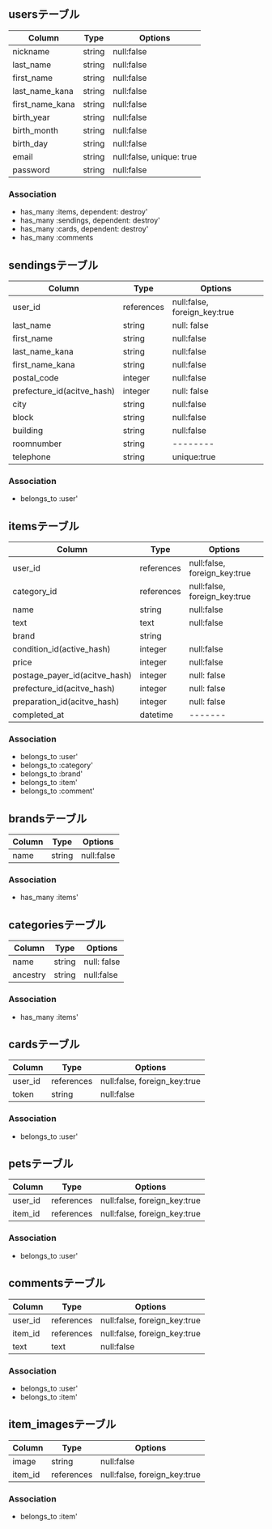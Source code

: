## usersテーブル

|Column|Type|Options|
|------|----|-------|
|nickname|string|null:false|
|last_name|string|null:false|
|first_name|string|null:false|
|last_name_kana|string|null:false|
|first_name_kana|string|null:false|
|birth_year|string|null:false|
|birth_month|string|null:false|
|birth_day|string|null:false|
|email|string|null:false, unique: true|
|password|string|null:false|


### Association
- has_many :items, dependent: destroy'
- has_many :sendings, dependent: destroy'
- has_many :cards, dependent: destroy'
- has_many :comments

## sendingsテーブル

|Column|Type|Options|
|------|----|-------|
|user_id|references|null:false, foreign_key:true|
|last_name|string|null: false|
|first_name|string|null:false|
|last_name_kana|string|null:false|
|first_name_kana|string|null:false|
|postal_code|integer|null:false|
|prefecture_id(acitve_hash)|integer|null: false|
|city|string|null:false|
|block|string|null:false|
|building|string|null:false|
|roomnumber|string|--------|
|telephone|string|unique:true|

### Association
- belongs_to :user'


## itemsテーブル

|Column|Type|Options|
|------|----|-------|
|user_id|references|null:false, foreign_key:true|
|category_id|references|null:false, foreign_key:true|
|name|string|null:false|
|text|text|null:false|
|brand|string||
|condition_id(active_hash)|integer|null:false|
|price|integer|null:false|
|postage_payer_id(acitve_hash)|integer|null: false|
|prefecture_id(acitve_hash)|integer|null: false|
|preparation_id(acitve_hash)|integer|null: false|
|completed_at|datetime|-------|


### Association
- belongs_to :user'
- belongs_to :category'
- belongs_to :brand'
- belongs_to :item'
- belongs_to :comment'


## brandsテーブル

|Column|Type|Options|
|------|----|-------|
|name|string|null:false|

### Association
- has_many :items'


## categoriesテーブル
|Column|Type|Options|
|------|----|-------|
|name|string|null: false|
|ancestry|string|null:false|

### Association
- has_many :items'


## cardsテーブル
|Column|Type|Options|
|------|----|-------|
|user_id|references|null:false, foreign_key:true|
|token|string|null:false|

### Association
- belongs_to :user'


## petsテーブル
|Column|Type|Options|
|------|----|-------|
|user_id|references|null:false, foreign_key:true|
|item_id|references|null:false, foreign_key:true|

### Association
- belongs_to :user'

## commentsテーブル
|Column|Type|Options|
|------|----|-------|
|user_id|references|null:false, foreign_key:true|
|item_id|references|null:false, foreign_key:true|
|text|text|null:false|

### Association
- belongs_to :user'
- belongs_to :item'

## item_imagesテーブル
|Column|Type|Options|
|------|----|-------|
|image|string|null:false|
|item_id|references|null:false, foreign_key:true|

### Association
- belongs_to :item'